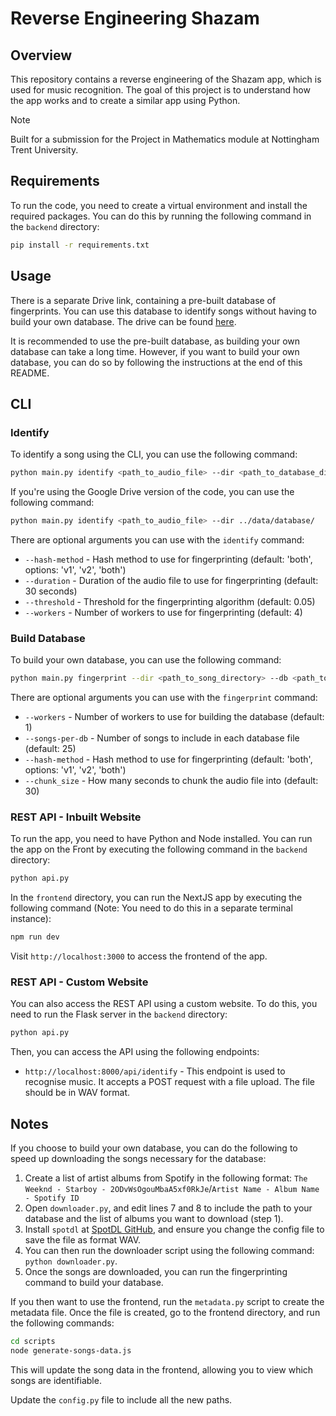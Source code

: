 # Reverse Engineering Shazam

## Overview

This repository contains a reverse engineering of the Shazam app, which is used for music recognition. The goal of this project is to understand how the app works and to create a similar app using Python.

> [!NOTE]
> Built for a submission for the Project in Mathematics module at Nottingham Trent University.

## Requirements

To run the code, you need to create a virtual environment and install the required packages. You can do this by running the following command in the `backend` directory:

```bash
pip install -r requirements.txt
```

## Usage

There is a separate Drive link, containing a pre-built database of fingerprints. You can use this database to identify songs without having to build your own database. The drive can be found [here](https://drive.google.com/drive/folders/1oSW3iTOMQcXB8543ogFkoi89Y0OF6p9s?usp=sharing).

It is recommended to use the pre-built database, as building your own database can take a long time. However, if you want to build your own database, you can do so by following the instructions at the end of this README.

## CLI

### Identify

To identify a song using the CLI, you can use the following command:

```bash
python main.py identify <path_to_audio_file> --dir <path_to_database_directory>
```

If you're using the Google Drive version of the code, you can use the following command:

```bash
python main.py identify <path_to_audio_file> --dir ../data/database/
```

There are optional arguments you can use with the `identify` command:

- `--hash-method` - Hash method to use for fingerprinting (default: 'both', options: 'v1', 'v2', 'both')
- `--duration` - Duration of the audio file to use for fingerprinting (default: 30 seconds)
- `--threshold` - Threshold for the fingerprinting algorithm (default: 0.05)
- `--workers` - Number of workers to use for fingerprinting (default: 4)

### Build Database

To build your own database, you can use the following command:

```bash
python main.py fingerprint --dir <path_to_song_directory> --db <path_to_database_directory>
```

There are optional arguments you can use with the `fingerprint` command:

- `--workers` - Number of workers to use for building the database (default: 1)
- `--songs-per-db` - Number of songs to include in each database file (default: 25)
- `--hash-method` - Hash method to use for fingerprinting (default: 'both', options: 'v1', 'v2', 'both')
- `--chunk_size` - How many seconds to chunk the audio file into (default: 30)

### REST API - Inbuilt Website

To run the app, you need to have Python and Node installed. You can run the app on the Front by executing the following command in the `backend` directory:

```bash
python api.py
```

In the `frontend` directory, you can run the NextJS app by executing the following command (Note: You need to do this in a separate terminal instance):

```bash
npm run dev
```

Visit `http://localhost:3000` to access the frontend of the app.

### REST API - Custom Website

You can also access the REST API using a custom website. To do this, you need to run the Flask server in the `backend` directory:

```bash
python api.py
```

Then, you can access the API using the following endpoints:

- `http://localhost:8000/api/identify` - This endpoint is used to recognise music. It accepts a POST request with a file upload. The file should be in WAV format.

## Notes

If you choose to build your own database, you can do the following to speed up downloading the songs necessary for the database:

1. Create a list of artist albums from Spotify in the following format:
   `The Weeknd - Starboy - 2ODvWsOgouMbaA5xf0RkJe`/`Artist Name - Album Name - Spotify ID`
2. Open `downloader.py`, and edit lines 7 and 8 to include the path to your database and the list of albums you want to download (step 1).
3. Install `spotdl` at [SpotDL GitHub](https://github.com/spotDL/spotify-downloader), and ensure you change the config file to save the file as format WAV.
4. You can then run the downloader script using the following command: `python downloader.py`.
5. Once the songs are downloaded, you can run the fingerprinting command to build your database.

If you then want to use the frontend, run the `metadata.py` script to create the metadata file. Once the file is created, go to the frontend directory, and run the following commands:

```bash
cd scripts
node generate-songs-data.js
```

This will update the song data in the frontend, allowing you to view which songs are identifiable.

Update the `config.py` file to include all the new paths.
